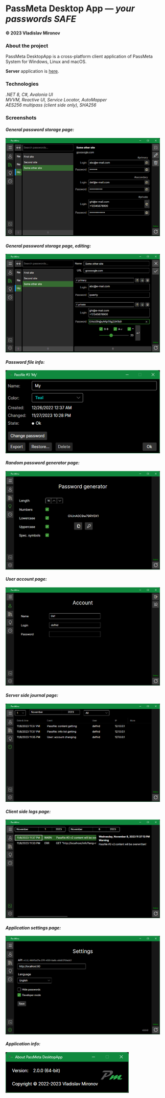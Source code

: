 # PassMeta Desktop App — *your passwords SAFE*
#### © 2023 Vladislav Mironov


### About the project
PassMeta DesktopApp is a cross-platform client application of PassMeta System for Windows, Linux and macOS.

**Server** application is [here](https://github.com/defhid/PassMeta-Server).

### Technologies
_.NET 8, C#, Avalonia UI_
<br>
_MVVM, Reactive UI, Service Locator, AutoMapper_
<br>
_AES256 multipass (client side only), SHA256_

### Screenshots

#### _General password storage page:_
![screenshot](docs/screenshot_storage.png)

#### _General password storage page, editing:_
![screenshot](docs/screenshot_storage_edit.png)

#### _Password file info:_
![screenshot](docs/screenshot_passfile.png)

#### _Random password generator page:_
![screenshot](docs/screenshot_generator.png)

#### _User account page:_
![screenshot](docs/screenshot_account.png)

#### _Server side journal page:_
![screenshot](docs/screenshot_journal.png)

#### _Client side logs page:_
![screenshot](docs/screenshot_logs.png)

#### _Application settings page:_
![screenshot](docs/screenshot_settings.png)

#### _Application info:_
![screenshot](docs/screenshot_info.png)